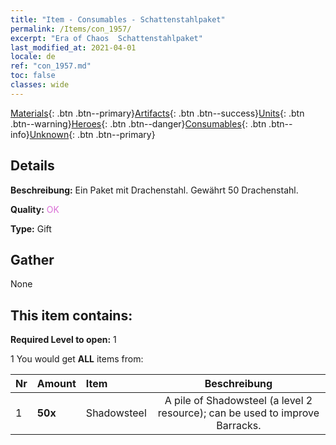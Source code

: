 ```yaml
---
title: "Item - Consumables - Schattenstahlpaket"
permalink: /Items/con_1957/
excerpt: "Era of Chaos  Schattenstahlpaket"
last_modified_at: 2021-04-01
locale: de
ref: "con_1957.md"
toc: false
classes: wide
---
```

 [Materials](/de/Items/){: .btn .btn--primary}[Artifacts](/de/Items/Artifacts/){: .btn .btn--success}[Units](/de/Items/Units/){: .btn .btn--warning}[Heroes](/de/Items/Heroes/){: .btn .btn--danger}[Consumables](/de/Items/Consumables/){: .btn .btn--info}[Unknown](/de/Items/Unknown/){: .btn .btn--primary}

## Details
 **Beschreibung:** Ein Paket mit Drachenstahl. Gewährt 50 Drachenstahl.

 **Quality:** <span style="color: #DA70D6">OK</span>

 **Type:** Gift

## Gather

  None

## This item contains:

 **Required Level to open:** 1

 1 You would get **ALL** items  from:

  | Nr | Amount |     Item    | Beschreibung |
  |:---|:-------|:------------|:-----------:|
  | 1 |  **50x** | Shadowsteel | A pile of Shadowsteel (a level 2 resource); can be used to improve Barracks.  | 
